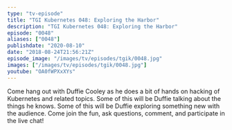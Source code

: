 ```yaml
---
type: "tv-episode"
title: "TGI Kubernetes 048: Exploring the Harbor"
description: "TGI Kubernetes 048: Exploring the Harbor"
episode: "0048"
aliases: ["0048"]
publishdate: "2020-08-10"
date: "2018-08-24T21:56:21Z"
episode_image: "/images/tv/episodes/tgik/0048.jpg"
images: ["/images/tv/episodes/tgik/0048.jpg"]
youtube: "OA0fWPXxXYs"
---
```


Come hang out with Duffie Cooley as he does a bit of hands on hacking of Kubernetes and related topics. Some of this will be Duffie talking about the things he knows. Some of this will be Duffie exploring something new with the audience. Come join the fun, ask questions, comment, and participate in the live chat!

